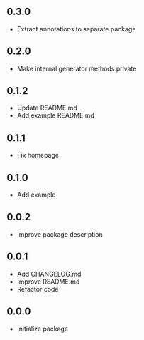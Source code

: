 ## 0.3.0
* Extract annotations to separate package

## 0.2.0
* Make internal generator methods private

## 0.1.2
* Update README.md
* Add example README.md

## 0.1.1
* Fix homepage

## 0.1.0
* Add example

## 0.0.2
* Improve package description

## 0.0.1
* Add CHANGELOG.md
* Improve README.md
* Refactor code

## 0.0.0
* Initialize package
